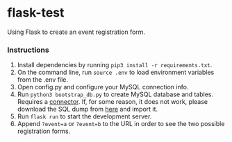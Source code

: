# flask-test
Using Flask to create an event registration form.

### Instructions

1) Install dependencies by running `pip3 install -r requirements.txt`.
2) On the command line, run `source .env` to load environment variables from the .env file.
3) Open config.py and configure your MySQL connection info.
4) Run `python3 bootstrap_db.py` to create MySQL database and tables. Requires a [connector](https://www.mysql.com/products/connector/). If, for some reason, it does not work, please download the SQL dump from [here](http://soaresilva.eu/event_registration.sql) and import it.
5) Run `flask run` to start the development server.
6) Append `?event=a` or `?event=b` to the URL in order to see the two possible registration forms.